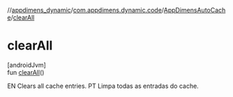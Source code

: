 //[appdimens_dynamic](../../../README.md)/[com.appdimens.dynamic.code](../README.md)/[AppDimensAutoCache](README.md)/[clearAll](clear-all.md)

# clearAll

[androidJvm]\
fun [clearAll](clear-all.md)()

EN Clears all cache entries. PT Limpa todas as entradas do cache.